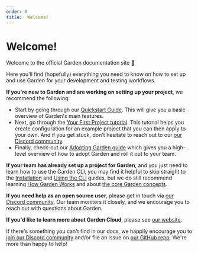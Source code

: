 ```yaml
---
order: 0
title:  Welcome!
---
```

#  Welcome!

Welcome to the official Garden documentation site 👋

Here you'll find (hopefully) everything you need to know on how to set up and use Garden for your development and testing workflows.

**If you're new to Garden and are working on setting up your project**, we recommend the following:

* Start by going through our [Quickstart Guide](./overview/quickstart.md). This will give you a basic overview of Garden's main features.
* Next, go through the [Your First Project tutorial](./tutorials/your-first-project/README.md). This tutorial helps you create configuration for an example project that you can then apply to your own. And if you get stuck, don't hesitate to reach out to our [our Discord community](https://discord.gg/FrmhuUjFs6).
* Finally, check-out our [Adopting Garden guide](./overview/adopting-garden.md) which gives you a high-level overview of how to adopt Garden and roll it out to your team.

**If your team has already set up a project for Garden**, and you just need to learn how to use the Garden CLI, you may find it helpful to skip straight to the [Installation](./overview/quickstart.md#step-1-install-garden) and [Using the CLI](./using-garden/using-the-cli.md) guides, but we do still recommend learning [How Garden Works](./overview/how-garden-works.md) and about [the core Garden concepts](./overview/core-concepts.md).

**If you need help as an open source user**, please get in touch via [our Discord community](https://discord.gg/FrmhuUjFs6). Our team monitors it closely, and we encourage you to reach out with questions about Garden.

**If you'd like to learn more about Garden Cloud**, please see [our website](https://garden.io/plans).

If there's something you can't find in our docs, we happily encourage you to [join our Discord community](https://discord.gg/FrmhuUjFs6) and/or file an issue on [our GitHub repo](https://github.com/garden-io/garden). We're more than happy to help!
